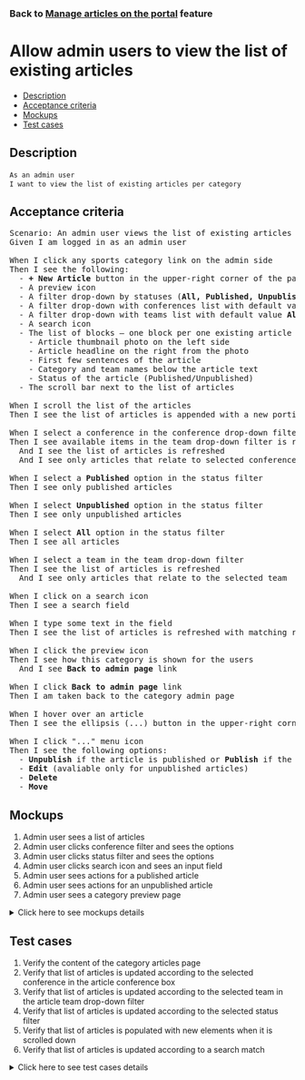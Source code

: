 ### Back to [Manage articles on the portal](../../) feature

# Allow admin users to view the list of existing articles

- [Description](#description)
- [Acceptance criteria](#acceptance-criteria)
- [Mockups](#mockups)
- [Test cases](#test-cases)

## Description

    As an admin user
    I want to view the list of existing articles per category

## Acceptance criteria

<pre>
Scenario: An admin user views the list of existing articles in the category
Given I am logged in as an admin user

When I click any sports category link on the admin side
Then I see the following:
  - <b>+ New Article</b> button in the upper-right corner of the page
  - A preview icon
  - A filter drop-down by statuses (<b>All, Published, Unpublished</b>) with default value <b>All</b>
  - A filter drop-down with conferences list with default value <b>All conferences</b>
  - A filter drop-down with teams list with default value <b>All teams</b>
  - A search icon
  - The list of blocks – one block per one existing article from the selected category – where each block has:
    - Article thumbnail photo on the left side
    - Article headline on the right from the photo
    - First few sentences of the article
    - Category and team names below the article text
    - Status of the article (Published/Unpublished)
  - The scroll bar next to the list of articles

When I scroll the list of the articles
Then I see the list of articles is appended with a new portion of articles

When I select a conference in the conference drop-down filter
Then I see available items in the team drop-down filter is refreshed
  And I see the list of articles is refreshed
  And I see only articles that relate to selected conference

When I select a <b>Published</b> option in the status filter
Then I see only published articles

When I select <b>Unpublished</b> option in the status filter
Then I see only unpublished articles

When I select <b>All</b> option in the status filter
Then I see all articles

When I select a team in the team drop-down filter
Then I see the list of articles is refreshed
  And I see only articles that relate to the selected team

When I click on a search icon
Then I see a search field

When I type some text in the field
Then I see the list of articles is refreshed with matching results

When I click the preview icon
Then I see how this category is shown for the users
  And I see <b>Back to admin page</b> link

When I click <b>Back to admin page</b> link
Then I am taken back to the category admin page

When I hover over an article
Then I see the ellipsis (...) button in the upper-right corner

When I click "..." menu icon
Then I see the following options:
  - <b>Unpublish</b> if the article is published or <b>Publish</b> if the article is unpublished
  - <b>Edit</b> (avaliable only for unpublished articles)
  - <b>Delete</b>
  - <b>Move</b>
</pre>

## Mockups

1. Admin user sees a list of articles
2. Admin user clicks conference filter and sees the options
3. Admin user clicks status filter and sees the options
4. Admin user clicks search icon and sees an input field
5. Admin user sees actions for a published article
6. Admin user sees actions for an unpublished article
7. Admin user sees a category preview page

<details>
  <summary>Click here to see mockups details</summary>

**1. Admin user sees a list of articles:**

![Admin user sees a list of articles](/products/sport_news_portal/web_application_features/manage_articles/images/articles_list.png)

**2. Admin user clicks conference filter and sees the options:**

![Admin user clicks conference filter and sees the options](/products/sport_news_portal/web_application_features/manage_articles/images/conferences_filter.png)

**3. Admin user clicks status filter and sees the options:**

![Admin user clicks status filter and sees the options](/products/sport_news_portal/web_application_features/manage_articles/images/status_filter.png)

**4. Admin user clicks search icon and sees an input field:**

![Admin user clicks search icon and sees an input field](/products/sport_news_portal/web_application_features/manage_articles/images/search_field.png)

**5. Admin user sees actions for a published article:**

![Admin user sees actions for a published article](/products/sport_news_portal/web_application_features/manage_articles/images/published_article_actions.png)

**6. Admin user sees actions for an unpublished article:**

![Admin user sees actions for an unpublished article](/products/sport_news_portal/web_application_features/manage_articles/images/unpublished_article_actions.png)

**7. Admin user sees a category preview page:**

![Admin user sees a category preview page](/products/sport_news_portal/web_application_features/manage_articles/images/category_preview_page.png)

</details>

## Test cases

1. Verify the content of the category articles page
2. Verify that list of articles is updated according to the selected conference in the article conference box
3. Verify that list of articles is updated according to the selected team in the article team drop-down filter
4. Verify that list of articles is updated according to the selected status filter
5. Verify that list of articles is populated with new elements when it is scrolled down
6. Verify that list of articles is updated according to a search match

<details>
  <summary>Click here to see test cases details</summary>

### **#1. Verify the content of the category articles page**

|Preconditions|Steps|Expected result
--------------|-----|----------
|- Log in by admin account</br>- Go to any sport category|1)Examine the category articles page|1) There are blocks of articles where each block has:</br>- Article thumbnail photo on the left side</br>- Article Headline on the right from the photo</br>- First few sentences of the article</br>- Category/Team below the article text</br>- Status of the article (Published/Unpublished)|

### **#2. Verify that list of articles is updated according to the selected conference in the article conference box**

|Preconditions|Steps|Expected result
--------------|-----|----------
|- Log in by admin account</br>- Go to any sport category|1) Select a conference in the conference drop-down filter</br>2) Check if the list with articles is updated</br>3) Check if the team drop-down filter is updated|2) Articles in the list are updated according to the selected conference</br>3) The team drop-down filter is updated according to the selected conference|

### **#3. Verify that list of articles is updated according to the selected team in the article team drop-down filter**

|Preconditions|Steps|Expected result
--------------|-----|----------
|- Log in by admin account</br>- Go to any sport category|1) Select a team in the team drop-down filter</br>2) Check if the list with articles is updated|1) Articles in the list are updated according to the selected team|

### **#4. Verify that list of articles is updated according to the selected status filter**

|Preconditions|Steps|Expected result
--------------|-----|----------
|- Log in by admin account</br>- Go to any sport category|1) In the status filter, select the <b>Published</b> option</br>2) Check if the list with articles is updated</br>3) In the status filter, select the <b>Unpublished</b> option</br>4) Check if the list with articles is updated</br>5) In the status filter, select the <b>All</b> option</br>6) Check if the list with articles is updated|2) Only published articles are shown</br>4) Only unpublished articles are shown</br>6) All articles are shown|

### **#5. Verify that list of articles is populated with new elements when it is scrolled down**

|Preconditions|Steps|Expected result
--------------|-----|----------
|- Log in by admin account</br>- Go to any sport category</br>- There are a lot of articles to load|1) Move through the list of articles</br>2) Check if the articles list is loaded|2) When an admin moves through the list of articles, the articles are loaded|

### **#6. Verify that list of articles is updated according to a search match**

|Preconditions|Steps|Expected result
--------------|-----|----------
|- Log in by admin account</br>- Go to any sport category|1) Click on a search icon</br>2) Type some text to the field|1) An input field appears</br>2) The list of articles is updated with match|

</details>
